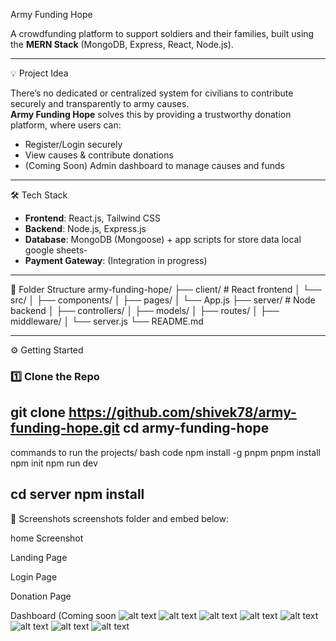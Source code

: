  Army Funding Hope

A crowdfunding platform to support soldiers and their families, built using the **MERN Stack** (MongoDB, Express, React, Node.js).

-------------------------------------------------------------------------------------------------------------------------------------------

💡 Project Idea

There’s no dedicated or centralized system for civilians to contribute securely and transparently to army causes.  
**Army Funding Hope** solves this by providing a trustworthy donation platform, where users can:
- Register/Login securely
- View causes & contribute donations
- (Coming Soon) Admin dashboard to manage causes and funds

------------------------------------------------------------------------------------------------------------------------------------------------
🛠️ Tech Stack

- **Frontend**: React.js, Tailwind CSS
- **Backend**: Node.js, Express.js
- **Database**: MongoDB (Mongoose)  + app scripts for store data local google sheets-  
- **Payment Gateway**: (Integration in progress)

----------------------------------------------------------------------------------------------------------------------------------------------

📁 Folder Structure
army-funding-hope/ ├── client/ # React frontend
                  │ └── src/ │
                  ├── components/ 
                  │ ├── pages/ │ 
                  └── App.js 
                  ├── server/ # Node backend │
                  ├── controllers/
                  │ 
                  ├── models/ 
                  │
                  ├── routes/ 
                  │ 
                  ├── middleware/ 
                  │ └── server.js 
                  └── README.md

----------------------------------------------------------------------------------------------------------------------------------------------
⚙️ Getting Started

### 1️⃣ Clone the Repo
git clone https://github.com/shivek78/army-funding-hope.git
cd army-funding-hope
---------------------------------------------------------------------------------------------------------------
commands to run the projects/ bash code
npm install -g pnpm
pnpm install
npm init
npm run dev

cd server
npm install
------------------------------------------------------------------------------------------------------
📸 Screenshots
screenshots folder and embed below:

home Screenshot

Landing Page

Login Page

Donation Page	

Dashboard (Coming soon
![alt text](<Screenshot (2).png>) ![alt text](<Screenshot (3).png>) ![alt text](<Screenshot (5).png>) ![alt text](<Screenshot (8).png>) ![alt text](<Screenshot (9).png>) ![alt text](<Screenshot (10).png>) ![alt text](<Screenshot (11).png>) ![alt text](<Screenshot (12).png>)